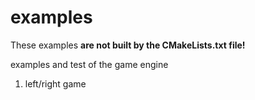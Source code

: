 # examples

These examples __are not built by the CMakeLists.txt file!__

examples and test of the game engine

001. left/right game